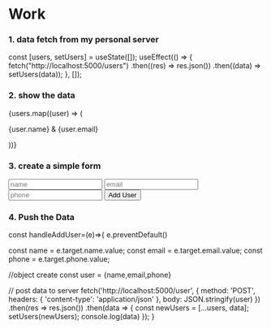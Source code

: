 # Work

### 1. data fetch from my personal server

const [users, setUsers] = useState([]);
useEffect(() => {
fetch("http://localhost:5000/users")
.then((res) => res.json())
.then((data) => setUsers(data));
}, []);

### 2. show the data

{users.map((user) => (

<p key={user.id}>
{user.name} & {user.email}
</p>
))}

### 3. create a simple form

 <form onSubmit={handleAddUser}>
        <input type="text" placeholder="name" name="name" required/>
        <input type="text" placeholder="email" name="email" required/>
        <input type="text" placeholder="phone" name="phone" required/>
        <input type="submit" value="Add User"/>
</form>

### 4. Push the Data

const handleAddUser=(e)=>{
e.preventDefault()

const name = e.target.name.value;
const email = e.target.email.value;
const phone = e.target.phone.value;

//object create
const user = {name,email,phone}

// post data to server
fetch('http://localhost:5000/user', {
method: 'POST',
headers: {
'content-type': 'application/json'
},
body: JSON.stringify(user)
})
.then(res => res.json())
.then(data => {
const newUsers = [...users, data];
setUsers(newUsers);
console.log(data)
});
}

